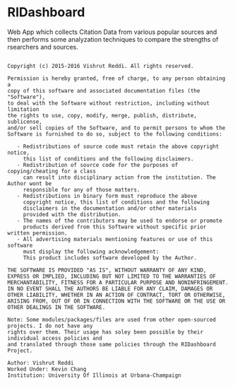 # RIDashboard

Web App which collects Citation Data from various popular sources and then performs some analyzation techniques to compare the strengths of rsearchers and sources.

<pre lang="markdown">
<code>
Copyright (c) 2015-2016 Vishrut Reddi. All rights reserved.

Permission is hereby granted, free of charge, to any person obtaining a 
copy of this software and associated documentation files (the "Software"), 
to deal with the Software without restriction, including without limitation 
the rights to use, copy, modify, merge, publish, distribute, sublicense, 
and/or sell copies of the Software, and to permit persons to whom the 
Software is furnished to do so, subject to the following conditions:

   - Redistributions of source code must retain the above copyright notice, 
     this list of conditions and the following disclaimers.
   - Redistribution of source code for the purposes of copying/cheating for a class
     can result into disciplinary action from the institution. The Author wont be 
     responsible for any of those matters.
   - Redistributions in binary form must reproduce the above 
     copyright notice, this list of conditions and the following 
     disclaimers in the documentation and/or other materials 
     provided with the distribution.
   - The names of the contributors may be used to endorse or promote
     products derived from this Software without specific prior written permission.
   - All advertising materials mentioning features or use of this software
     must display the following acknowledgement:
     This product includes software developed by the Author.

THE SOFTWARE IS PROVIDED "AS IS", WITHOUT WARRANTY OF ANY KIND,
EXPRESS OR IMPLIED, INCLUDING BUT NOT LIMITED TO THE WARRANTIES OF
MERCHANTABILITY, FITNESS FOR A PARTICULAR PURPOSE AND NONINFRINGEMENT.
IN NO EVENT SHALL THE AUTHORS BE LIABLE FOR ANY CLAIM, DAMAGES OR
OTHER LIABILITY, WHETHER IN AN ACTION OF CONTRACT, TORT OR OTHERWISE,
ARISING FROM, OUT OF OR IN CONNECTION WITH THE SOFTWARE OR THE USE OR
OTHER DEALINGS IN THE SOFTWARE.

Note: Some modules/packages/files are used from other open-sourced projects. I do not have any
rights over them. Their usage has soley been possible by their individual access policies and 
and translated through those same policies through the RIDashboard Project.

Author: Vishrut Reddi
Worked Under: Kevin Chang
Institution: University Of Illinois at Urbana-Champaign
</code>
</pre>
